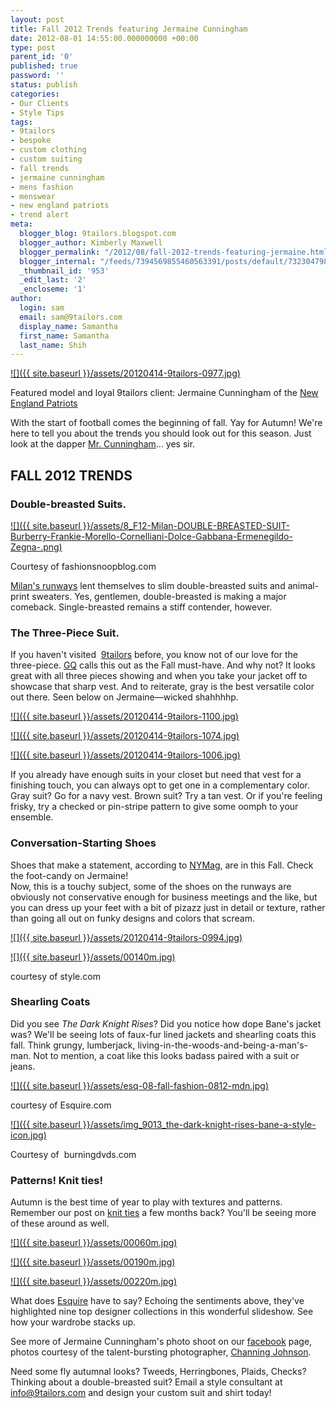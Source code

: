 ```yaml
---
layout: post
title: Fall 2012 Trends featuring Jermaine Cunningham
date: 2012-08-01 14:55:00.000000000 +00:00
type: post
parent_id: '0'
published: true
password: ''
status: publish
categories:
- Our Clients
- Style Tips
tags:
- 9tailors
- bespoke
- custom clothing
- custom suiting
- fall trends
- jermaine cunningham
- mens fashion
- menswear
- new england patriots
- trend alert
meta:
  blogger_blog: 9tailors.blogspot.com
  blogger_author: Kimberly Maxwell
  blogger_permalink: "/2012/08/fall-2012-trends-featuring-jermaine.html"
  blogger_internal: "/feeds/7394569855460563391/posts/default/732304798708648675"
  _thumbnail_id: '953'
  _edit_last: '2'
  _encloseme: '1'
author:
  login: sam
  email: sam@9tailors.com
  display_name: Samantha
  first_name: Samantha
  last_name: Shih
---
```

[![]({{ site.baseurl }}/assets/20120414-9tailors-0977.jpg)](http://4.bp.blogspot.com/-Bf2SqWnfHxY/UBQnDtqRQtI/AAAAAAAAApc/WJukdON69sA/s1600/20120414-9tailors-0977.jpg)

Featured model and loyal 9tailors client: Jermaine Cunningham of the [New England Patriots](http://www.patriots.com/)

With the start of football comes the beginning of fall. Yay for Autumn! We're here to tell you about the trends you should look out for this season. Just look at the dapper [Mr. Cunningham](http://bleacherreport.com/articles/1278464-new-england-patriots-training-camp-jermaine-cunningham-is-turning-heads-early)... yes sir.

## FALL 2012 TRENDS

### Double-breasted Suits.

[![]({{ site.baseurl }}/assets/8_F12-Milan-DOUBLE-BREASTED-SUIT-Burberry-Frankie-Morello-Cornelliani-Dolce-Gabbana-Ermenegildo-Zegna-.png)](http://2.bp.blogspot.com/-OO1-ZQ8ouNs/UBRNBCQIDeI/AAAAAAAAAro/1r-Ve_CJ2b8/s1600/8_F12-Milan-DOUBLE-BREASTED-SUIT-Burberry-Frankie-Morello-Cornelliani-Dolce-Gabbana-Ermenegildo-Zegna-.png)

Courtesy of fashionsnoopblog.com

[Milan's runways](http://www.focusonstyle.com/fashion-shows/top-trends-from-milan-fallwinter-2012-menswear/) lent themselves to slim double-breasted suits and animal-print sweaters. Yes, gentlemen, double-breasted is making a major comeback. Single-breasted remains a stiff contender, however.

### The Three-Piece Suit.

If you haven't visited  [9tailors](http://www.9tailors.com/) before, you know not of our love for the three-piece. [GQ](http://www.gq.com/style/wear-it-now/201208/joseph-gordon-levitt-suits-gq-august-2012#slide=5) calls this out as the Fall must-have. And why not? It looks great with all three pieces showing and when you take your jacket off to showcase that sharp vest. And to reiterate, gray is the best versatile color out there. Seen below on Jermaine—wicked shahhhhp.  
  

[![]({{ site.baseurl }}/assets/20120414-9tailors-1100.jpg)](http://3.bp.blogspot.com/-EZmyMBruIhM/UBRKyyykzvI/AAAAAAAAAqw/x1tYEo9QECY/s1600/20120414-9tailors-1100.jpg)

[![]({{ site.baseurl }}/assets/20120414-9tailors-1074.jpg)](http://2.bp.blogspot.com/-IjN2VKraftM/UBRKr69WTEI/AAAAAAAAAqo/d_-ShPSNsNM/s1600/20120414-9tailors-1074.jpg)

[![]({{ site.baseurl }}/assets/20120414-9tailors-1006.jpg)](http://2.bp.blogspot.com/-HMg13A8xKCs/UBRLKjN4q5I/AAAAAAAAAq4/onqHzOYJZaI/s1600/20120414-9tailors-1006.jpg)

If you already have enough suits in your closet but need that vest for a finishing touch, you can always opt to get one in a complementary color. Gray suit? Go for a navy vest. Brown suit? Try a tan vest. Or if you're feeling frisky, try a checked or pin-stripe pattern to give some oomph to your ensemble. 

### Conversation-Starting Shoes

Shoes that make a statement, according to [NYMag](http://nymag.com/daily/fashion/2012/01/fall-2012-menswear-trend-statement-shoes.html), are in this Fall. Check the foot-candy on Jermaine!  
Now, this is a touchy subject, some of the shoes on the runways are obviously not conservative enough for business meetings and the like, but you can dress up your feet with a bit of pizazz just in detail or texture, rather than going all out on funky designs and colors that scream.

[![]({{ site.baseurl }}/assets/20120414-9tailors-0994.jpg)](http://1.bp.blogspot.com/-_7p9pLjGOTk/UBRKPESsnrI/AAAAAAAAAqI/FG56CMRP1S4/s1600/20120414-9tailors-0994.jpg)

[![]({{ site.baseurl }}/assets/00140m.jpg)](http://1.bp.blogspot.com/-yBMuoZWakXE/UBRLoMCQsPI/AAAAAAAAArA/ykQQx2gwm08/s1600/00140m.jpg)

courtesy of style.com

### Shearling Coats

Did you see _The Dark Knight Rises_? Did you notice how dope Bane's jacket was? We'll be seeing lots of faux-fur lined jackets and shearling coats this fall. Think grungy, lumberjack, living-in-the-woods-and-being-a-man's-man. Not to mention, a coat like this looks badass paired with a suit or jeans.

[![]({{ site.baseurl }}/assets/esq-08-fall-fashion-0812-mdn.jpg)](http://4.bp.blogspot.com/-Q-f0FWC8H0c/UBQlFsLR-KI/AAAAAAAAApM/entQ9J_0LAs/s1600/esq-08-fall-fashion-0812-mdn.jpg)

courtesy of Esquire.com

[![]({{ site.baseurl }}/assets/img_9013_the-dark-knight-rises-bane-a-style-icon.jpg)](http://4.bp.blogspot.com/-DaBiLvkSrQQ/UBQlG6TBFkI/AAAAAAAAApU/sRFSmrYQrXY/s1600/img_9013_the-dark-knight-rises-bane-a-style-icon.jpg)

Courtesy of  burningdvds.com

### Patterns! Knit ties! 

Autumn is the best time of year to play with textures and patterns. Remember our post on [knit ties](http://9tailors.blogspot.com/2012/03/try-this-accessory-knit-ties.html) a few months back? You'll be seeing more of these around as well.  
  

[![]({{ site.baseurl }}/assets/00060m.jpg)](http://1.bp.blogspot.com/-3P7z-VG_cn4/UBRL14QsDuI/AAAAAAAAArI/nxy0Z1lsXRg/s1600/00060m.jpg)

[![]({{ site.baseurl }}/assets/00190m.jpg)](http://2.bp.blogspot.com/-v5lzrNHiAzo/UBRL4-ufq4I/AAAAAAAAArY/Sba-wu0bd_s/s1600/00190m.jpg)

[![]({{ site.baseurl }}/assets/00220m.jpg)](http://4.bp.blogspot.com/-46ep_BjbhKA/UBRL5aRXA5I/AAAAAAAAArg/F97q52TwNXM/s1600/00220m.jpg)

  
  
What does [Esquire](http://www.esquire.com/style/fall-fashion-designer-preview-0812#slide-1) have to say? Echoing the sentiments above, they've highlighted nine top designer collections in this wonderful slideshow. See how your wardrobe stacks up.  
  
  
See more of Jermaine Cunningham's photo shoot on our [facebook](https://www.facebook.com/9tailors) page, photos courtesy of the talent-bursting photographer, [Channing Johnson](http://www.channingjohnson.com/).

Need some fly autumnal looks? Tweeds, Herringbones, Plaids, Checks? Thinking about a double-breasted suit? Email a style consultant at [info@9tailors.com](mailto:info@9tailors.com) and design your custom suit and shirt today!